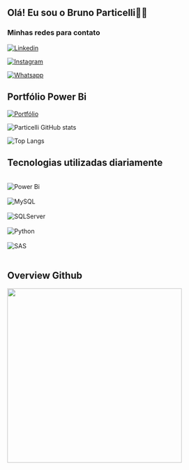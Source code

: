 ## Olá! Eu sou o Bruno Particelli🖐🏾

### Minhas redes para contato 
[![Linkedin](https://img.shields.io/badge/LinkedIn-0077B5?style=for-the-badge&logo=linkedin&logoColor=white)](https://www.linkedin.com/in/brunoparticelli/)

[![Instagram](https://img.shields.io/badge/Instagram-E4405F?style=for-the-badge&logo=instagram&logoColor=white)](https://www.instagram.com/particellibruno/)

[![Whatsapp](https://img.shields.io/badge/WhatsApp-25D366?style=for-the-badge&logo=whatsapp&logoColor=white)](https://api.whatsapp.com/send?phone=5519995112471&text=Ol%C3%A1%20Bruno!)

## <b> Portfólio Power Bi </b>

[![Portfólio](https://img.shields.io/badge/portfolio-000000?style=for-the-badge&logo=About.me&logoColor=white)](https://www.instagram.com/particellibruno/)
<br>

![Particelli GitHub stats](https://github-readme-stats.vercel.app/api?username=Bruno-Particelli&show_icons=true&theme=dark)
<br>

![Top Langs](https://github-readme-stats.vercel.app/api/top-langs/?username=Bruno-Particelli)


## Tecnologias utilizadas diariamente

<div style="display: inline_block"><br/>
    <img aling="center" alt="Power Bi" src= "https://img.shields.io/badge/Microsoft_Power_Bi-F2C811?style=for-the-badge&logo=microsoft-power_bi&logoColor=white">
</div>

<div style="display: inline_block"><br/>
    <img aling="center" alt="MySQL" src= "https://img.shields.io/badge/MySQL-005C84?style=for-the-badge&logo=mysql&logoColor=white">
</div>

<div style="display: inline_block"><br/>
    <img aling="center" alt="SQLServer" src= "https://img.shields.io/badge/Microsoft_SQL_Server-CC2927?style=for-the-badge&logo=microsoft-sql-server&logoColor=white">
</div>

<div style="display: inline_block"><br/>
    <img aling="center" alt="Python" src= "https://img.shields.io/badge/Python-14354C?style=for-the-badge&logo=python&logoColor=white">
</div>

<div style="display: inline_block"><br/>
    <img aling="center" alt="SAS" src= "https://img.shields.io/badge/Visual_Studio_Code-0078D4?style=for-the-badge&logo=visual%20studio%20code&logoColor=white">
</div><br>


## Overview Github

<p aling="center">
  <img src="https://github-readme-streak-stats.herokuapp.com?user=pr2tik1&theme=dark&hide_border=true" width="400">
</p>
